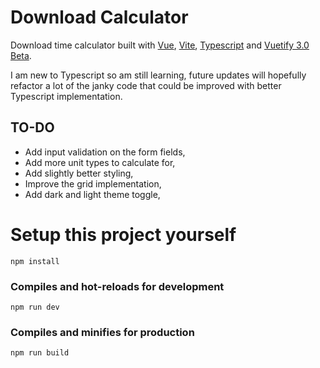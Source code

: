 # Download Calculator

Download time calculator built with [Vue](https://vuejs.org), [Vite](https://vitejs.dev), [Typescript](https://www.typescriptlang.org) and [Vuetify 3.0 Beta](https://next.vuetifyjs.com/en/).

I am new to Typescript so am still learning, future updates will hopefully refactor a lot of the janky code that could be improved with better Typescript implementation.

## TO-DO
- Add input validation on the form fields,
- Add more unit types to calculate for,
- Add slightly better styling,
- Improve the grid implementation,
- Add dark and light theme toggle,

# Setup this project yourself
```
npm install
```

### Compiles and hot-reloads for development
```
npm run dev
```

### Compiles and minifies for production
```
npm run build
```
